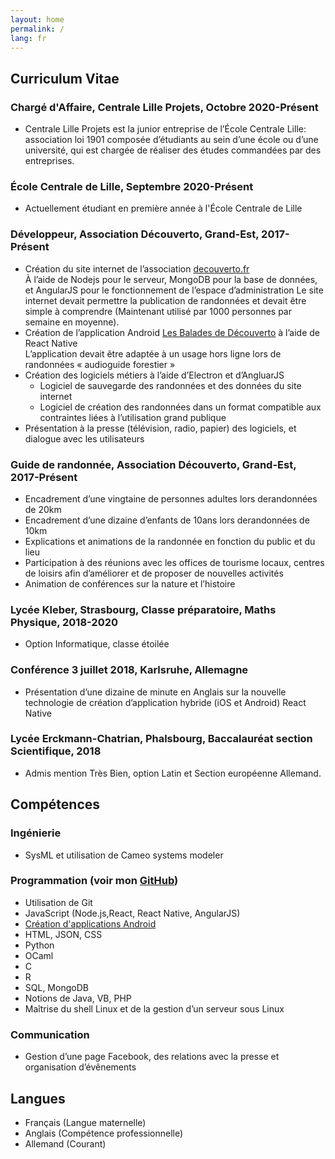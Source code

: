```yaml
---
layout: home
permalink: /
lang: fr
---
```

## Curriculum Vitae 

### Chargé d'Affaire, Centrale Lille Projets, Octobre 2020-Présent

* Centrale Lille Projets est la junior entreprise de l’École Centrale Lille: association loi 1901 composée d’étudiants au sein d’une école ou d’une université, qui est chargée de réaliser des études commandées par des entreprises.

### École Centrale de Lille, Septembre 2020-Présent

* Actuellement étudiant en première année à l'École Centrale de Lille

### Développeur, Association Découverto, Grand-Est, 2017-Présent
*  Création du site internet de l’association [decouverto.fr](https://decouverto.fr)  
À l’aide de Nodejs pour le serveur, MongoDB pour la base de
données, et AngularJS pour le fonctionnement de l’espace
d’administration
Le site internet devait permettre la publication de randonnées et devait être simple à comprendre (Maintenant utilisé par 1000 personnes par semaine en moyenne).
*  Création de l’application Android [Les Balades de Découverto](https://play.google.com/store/apps/details?id=com.lesbaladesdedecouverto) à l’aide de React Native  
L’application devait être adaptée à un usage hors ligne lors de randonnées « audioguide forestier »
*  Création des logiciels métiers à l’aide d’Electron et d’AngluarJS
    * Logiciel de sauvegarde des randonnées et des données du site internet
    * Logiciel de création des randonnées dans un format compatible aux contraintes liées à l’utilisation grand publique
*  Présentation à la presse (télévision, radio, papier) des logiciels, et
dialogue avec les utilisateurs

### Guide de randonnée, Association Découverto, Grand-Est, 2017-Présent
*  Encadrement d’une vingtaine de personnes adultes lors derandonnées de 20km
*  Encadrement d’une dizaine d’enfants de 10ans lors derandonnées de 10km
*  Explications et animations de la randonnée en fonction du public et du lieu
*  Participation à des réunions avec les offices de tourisme locaux, centres de loisirs afin d’améliorer et de proposer de nouvelles activités
*  Animation de conférences sur la nature et l’histoire

### Lycée Kleber, Strasbourg, Classe préparatoire, Maths Physique, 2018-2020

* Option Informatique, classe étoilée

### Conférence 3 juillet 2018, Karlsruhe, Allemagne
*  Présentation d’une dizaine de minute en Anglais sur la nouvelle
technologie de création d’application hybride (iOS et Android)
React Native

### Lycée Erckmann-Chatrian, Phalsbourg, Baccalauréat section Scientifique, 2018

* Admis mention Très Bien, option Latin et Section européenne Allemand.

## Compétences

### Ingénierie 
* SysML et utilisation de Cameo systems modeler

### Programmation (voir mon [GitHub](https://github.com/cedced19))
* Utilisation de Git 
* JavaScript (Node.js,React, React Native, AngularJS) 
* [Création d'applications Android](https://play.google.com/store/apps/dev?id=8053368172585015347)
* HTML, JSON, CSS 
* Python
* OCaml
* C
* R
* SQL, MongoDB
* Notions de Java, VB, PHP 
* Maîtrise du shell Linux et de la gestion d’un serveur sous Linux

### Communication 
* Gestion d’une page Facebook, des relations avec la presse et organisation d’évênements

## Langues

* Français (Langue maternelle)
* Anglais (Compétence professionnelle)
* Allemand (Courant)
